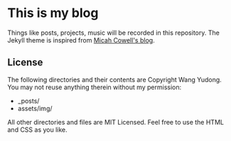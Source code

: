 # This is my blog

Things like posts, projects, music will be recorded in this repository. The Jekyll theme is inspired from [Micah Cowell's blog](http://blog.micahcowell.com/).

## License

The following directories and their contents are Copyright Wang Yudong. You may not reuse anything therein without my permission:

- \_posts/
- assets/img/

All other directories and files are MIT Licensed. Feel free to use the HTML and CSS as you like.
